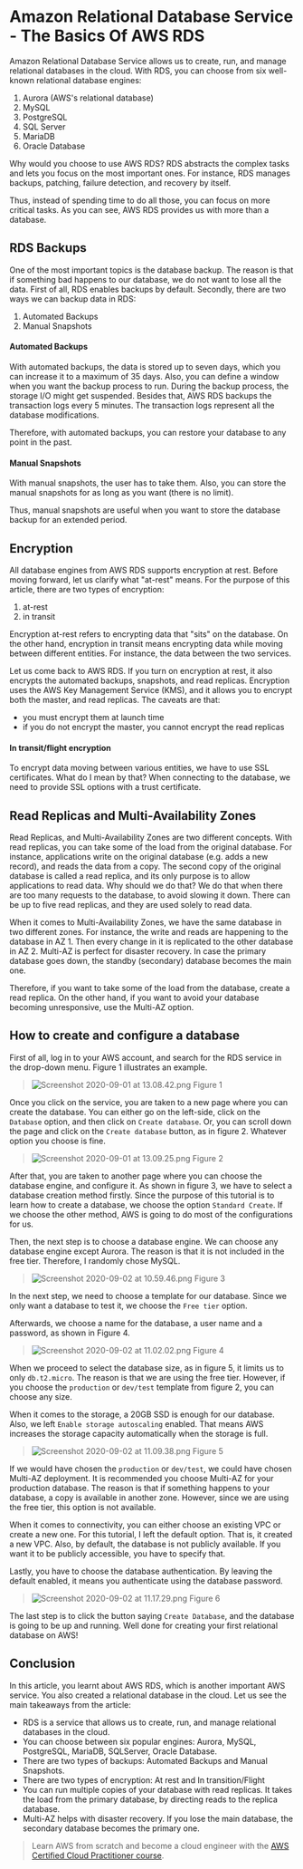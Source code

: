 # Amazon Relational Database Service - The Basics Of AWS RDS

Amazon Relational Database Service allows us to create, run, and manage relational databases in the cloud. With RDS, you can choose from six well-known relational database engines:
1. Aurora (AWS's relational database)
2. MySQL
3. PostgreSQL
4. SQL Server
5. MariaDB
6. Oracle Database

Why would you choose to use AWS RDS? RDS abstracts the complex tasks and lets you focus on the most important ones. For instance, RDS manages backups, patching, failure detection, and recovery by itself. 

Thus, instead of spending time to do all those, you can focus on more critical tasks. As you can see, AWS RDS provides us with more than a database.

## RDS Backups
One of the most important topics is the database backup. The reason is that if something bad happens to our database, we do not want to lose all the data. First of all, RDS enables backups by default. Secondly, there are two ways we can backup data in RDS:
1. Automated Backups
2. Manual Snapshots

#### Automated Backups
With automated backups, the data is stored up to seven days, which you can increase it to a maximum of 35 days. Also, you can define a window when you want the backup process to run. During the backup process, the storage I/O might get suspended. Besides that, AWS RDS backups the transaction logs every 5 minutes. The transaction logs represent all the database modifications.

Therefore, with automated backups, you can restore your database to any point in the past.

#### Manual Snapshots
With manual snapshots, the user has to take them. Also, you can store the manual snapshots for as long as you want (there is no limit).

Thus, manual snapshots are useful when you want to store the database backup for an extended period. 

## Encryption
All database engines from AWS RDS supports encryption at rest. Before moving forward, let us clarify what "at-rest" means. For the purpose of this article, there are two types of encryption:
1. at-rest
2. in transit

Encryption at-rest refers to encrypting data that "sits" on the database. On the other hand, encryption in transit means encrypting data while moving between different entities. For instance, the data between the two services.

Let us come back to AWS RDS. If you turn on encryption at rest, it also encrypts the automated backups, snapshots, and read replicas. Encryption uses the AWS Key Management Service (KMS), and it allows you to encrypt both the master, and read replicas. The caveats are that:
* you must encrypt them at launch time
* if you do not encrypt the master, you cannot encrypt the read replicas

#### In transit/flight encryption
To encrypt data moving between various entities, we have to use SSL certificates. What do I mean by that? When connecting to the database, we need to provide SSL options with a trust certificate. 

## Read Replicas and Multi-Availability Zones
Read Replicas, and Multi-Availability Zones are two different concepts. With read replicas, you can take some of the load from the original database. For instance, applications write on the original database (e.g. adds a new record), and reads the data from a copy. The second copy of the original database is called a read replica, and its only purpose is to allow applications to read data. Why should we do that? We do that when there are too many requests to the database, to avoid slowing it down. There can be up to five read replicas, and they are used solely to read data.

When it comes to Multi-Availability Zones, we have the same database in two different zones. For instance, the write and reads are happening to the database in AZ 1. Then every change in it is replicated to the other database in AZ 2. Multi-AZ is perfect for disaster recovery. In case the primary database goes down, the standby (secondary) database becomes the main one.

Therefore, if you want to take some of the load from the database, create a read replica. On the other hand, if you want to avoid your database becoming unresponsive, use the Multi-AZ option.

## How to create and configure a database
First of all, log in to your AWS account, and search for the RDS service in the drop-down menu. Figure 1 illustrates an example.

> ![Screenshot 2020-09-01 at 13.08.42.png](https://cdn.hashnode.com/res/hashnode/image/upload/v1598955119513/RcVr9RCO2.png)
Figure 1

Once you click on the service, you are taken to a new page where you can create the database. You can either go on the left-side, click on the `Database` option, and then click on `Create database`. Or, you can scroll down the page and click on the `Create database` button, as in figure 2. Whatever option you choose is fine. 

> ![Screenshot 2020-09-01 at 13.09.25.png](https://cdn.hashnode.com/res/hashnode/image/upload/v1598955127262/G-HjjCYge.png)
Figure 2

After that, you are taken to another page where you can choose the database engine, and configure it. As shown in figure 3, we have to select a database creation method firstly. Since the purpose of this tutorial is to learn how to create a database, we choose the option `Standard Create`. If we choose the other method, AWS is going to do most of the configurations for us.

Then, the next step is to choose a database engine. We can choose any database engine except Aurora. The reason is that it is not included in the free tier. Therefore, I randomly chose MySQL.

> ![Screenshot 2020-09-02 at 10.59.46.png](https://cdn.hashnode.com/res/hashnode/image/upload/v1599033606063/IxEJtrbxF.png)
Figure 3

In the next step, we need to choose a template for our database. Since we only want a database to test it, we choose the `Free tier` option. 

Afterwards, we choose a name for the database, a user name and a password, as shown in Figure 4.

> ![Screenshot 2020-09-02 at 11.02.02.png](https://cdn.hashnode.com/res/hashnode/image/upload/v1599033736048/KPNfk_xKp.png)
Figure 4

When we proceed to select the database size, as in figure 5, it limits us to only `db.t2.micro`. The reason is that we are using the free tier. However, if you choose the `production` or `dev/test` template from figure 2, you can choose any size.

When it comes to the storage, a 20GB SSD is enough for our database. Also, we left `Enable storage autoscaling` enabled. That means  AWS increases the storage capacity automatically when the storage is full. 

> ![Screenshot 2020-09-02 at 11.09.38.png](https://cdn.hashnode.com/res/hashnode/image/upload/v1599034459333/RdFZMVZAP.png)
Figure 5

If we would have chosen the `production` or `dev/test`, we could have chosen Multi-AZ deployment. It is recommended you choose Multi-AZ for your production database. The reason is that if something happens to your database, a copy is available in another zone. However, since we are using the free tier, this option is not available.

When it comes to connectivity, you can either choose an existing VPC or create a new one. For this tutorial, I left the default option. That is, it created a new VPC. Also, by default, the database is not publicly available. If you want it to be publicly accessible, you have to specify that.

Lastly, you have to choose the database authentication. By leaving the default enabled, it means you authenticate using the database password.

> ![Screenshot 2020-09-02 at 11.17.29.png](https://cdn.hashnode.com/res/hashnode/image/upload/v1599034942832/3KkJruPvS.png)
Figure 6

The last step is to click the button saying `Create Database`, and the database is going to be up and running. Well done for creating your first relational database on AWS!

## Conclusion
In this article, you learnt about AWS RDS, which is another important AWS service. You also created a relational database in the cloud. Let us see the main takeaways from the article:
* RDS is a service that allows us to create, run, and manage relational databases in the cloud.
* You can choose between six popular engines: Aurora, MySQL, PostgreSQL, MariaDB, SQLServer, Oracle Database.
* There are two types of backups: Automated Backups and Manual Snapshots.
* There are two types of encryption: At rest and In transition/Flight
* You can run multiple copies of your database with read replicas. It takes the load from the primary database, by directing reads to the replica database. 
* Multi-AZ helps with disaster recovery. If you lose the main database, the secondary database becomes the primary one.

> Learn AWS from scratch and become a cloud engineer with the [AWS Certified Cloud Practitioner course](https://academy.zerotomastery.io/a/aff_1f8vmvjz/external?affcode=441520_zj_tadya).